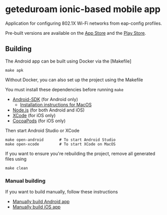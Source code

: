 # geteduroam ionic-based mobile app

Application for configuring 802.1X Wi-Fi networks from eap-config profiles.

Pre-built versions are available on the [App Store](https://apps.apple.com/no/app/geteduroam/id1504076137)
and the [Play Store](https://play.google.com/store/apps/details?id=app.eduroam.geteduroam).


## Building

The Android app can be built using Docker via the [Makefile]

	make apk

Without Docker, you can also set up the project using the Makefile

You must install these dependencies before running `make`

* [Android-SDK](https://developer.android.com/studio#downloads) (for Android only)
	* [Installation instructions for MacOS](ANDROID_STUDIO_MAC.md)
* [Node.js](https://nodejs.org/en/) (for both Android and iOS)
* [XCode](https://developer.apple.com/xcode/) (for iOS only)
* [CocoaPods](https://cocoapods.org) (for iOS only)

Then start Android Studio or XCode

	make open-android		# To start Android Studio
	make open-xcode  		# To start XCode on MacOS


If you want to ensure you're rebuilding the project,
remove all generated files using

	make clean


### Manual building

If you want to build manually, follow these instructions

* [Manually build Android app](DEV_ANDROID.md)
* [Manually build iOS app](DEV_IOS.md)
